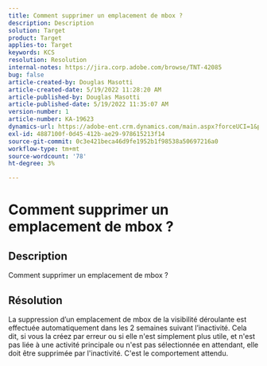 ```yaml
---
title: Comment supprimer un emplacement de mbox ?
description: Description
solution: Target
product: Target
applies-to: Target
keywords: KCS
resolution: Resolution
internal-notes: https://jira.corp.adobe.com/browse/TNT-42085
bug: false
article-created-by: Douglas Masotti
article-created-date: 5/19/2022 11:28:20 AM
article-published-by: Douglas Masotti
article-published-date: 5/19/2022 11:35:07 AM
version-number: 1
article-number: KA-19623
dynamics-url: https://adobe-ent.crm.dynamics.com/main.aspx?forceUCI=1&pagetype=entityrecord&etn=knowledgearticle&id=09bdf6c7-66d7-ec11-a7b5-000d3a3add22
exl-id: 4887100f-0d45-412b-ae29-978615213f14
source-git-commit: 0c3e421beca46d9fe1952b1f98538a50697216a0
workflow-type: tm+mt
source-wordcount: '78'
ht-degree: 3%

---
```


# Comment supprimer un emplacement de mbox ?

## Description

Comment supprimer un emplacement de mbox ?

## Résolution


La suppression d’un emplacement de mbox de la visibilité déroulante est effectuée automatiquement dans les 2 semaines suivant l’inactivité. Cela dit, si vous la créez par erreur ou si elle n&#39;est simplement plus utile, et n&#39;est pas liée à une activité principale ou n&#39;est pas sélectionnée en attendant, elle doit être supprimée par l&#39;inactivité. C&#39;est le comportement attendu.
